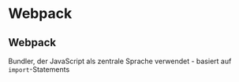 # Webpack

## Webpack

Bundler, der JavaScript als zentrale Sprache verwendet - basiert auf `import`-Statements

